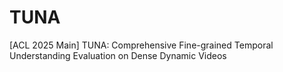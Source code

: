 # TUNA
[ACL 2025 Main] TUNA: Comprehensive Fine-grained Temporal Understanding Evaluation on Dense Dynamic Videos
